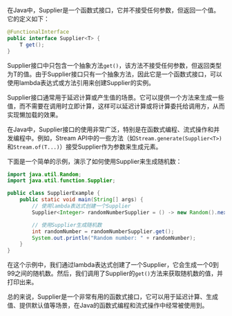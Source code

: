 在Java中，Supplier是一个函数式接口，它并不接受任何参数，但返回一个值。它的定义如下：

```java
@FunctionalInterface
public interface Supplier<T> {
    T get();
}
```

Supplier接口中只包含一个抽象方法`get()`，该方法不接受任何参数，但返回类型为T的值。由于Supplier接口只有一个抽象方法，因此它是一个函数式接口，可以使用lambda表达式或方法引用来创建Supplier的实例。

Supplier接口通常用于延迟计算或产生值的场景。它可以提供一个方法来生成一些值，而不需要在调用时立即计算，这样可以延迟计算或将计算委托给调用方，从而实现懒加载的效果。

在Java中，Supplier接口的使用非常广泛，特别是在函数式编程、流式操作和并发编程中。例如，Stream API中的一些方法（如`Stream.generate(Supplier<T>)`和`Stream.of(T...)`）接受Supplier作为参数来生成元素。

下面是一个简单的示例，演示了如何使用Supplier来生成随机数：

```java
import java.util.Random;
import java.util.function.Supplier;

public class SupplierExample {
    public static void main(String[] args) {
        // 使用lambda表达式创建一个Supplier
        Supplier<Integer> randomNumberSupplier = () -> new Random().nextInt(100);

        // 使用Supplier生成随机数
        int randomNumber = randomNumberSupplier.get();
        System.out.println("Random number: " + randomNumber);
    }
}
```

在这个示例中，我们通过lambda表达式创建了一个Supplier，它会生成一个0到99之间的随机数。然后，我们调用了Supplier的`get()`方法来获取随机数的值，并打印出来。

总的来说，Supplier是一个非常有用的函数式接口，它可以用于延迟计算、生成值、提供默认值等场景，在Java的函数式编程和流式操作中经常被使用到。